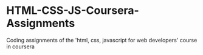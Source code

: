 # HTML-CSS-JS-Coursera-Assignments
Coding assignments of the 'html, css, javascript for web developers' course in coursera
